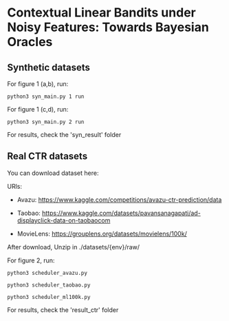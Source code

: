 

# Contextual Linear Bandits under Noisy Features: Towards Bayesian Oracles


## Synthetic datasets

For figure 1 (a,b), run:

```
python3 syn_main.py 1 run
```

For figure 1 (c,d), run:

```
python3 syn_main.py 2 run
```

For results, check the 'syn_result' folder


## Real CTR datasets

You can download dataset here:

URls:

* Avazu: https://www.kaggle.com/competitions/avazu-ctr-prediction/data 

* Taobao: https://www.kaggle.com/datasets/pavansanagapati/ad-displayclick-data-on-taobaocom

* MovieLens: https://grouplens.org/datasets/movielens/100k/

After download, Unzip in ./datasets/{env}/raw/

For figure 2, run: 

```
python3 scheduler_avazu.py
```
```
python3 scheduler_taobao.py
```
```
python3 scheduler_ml100k.py
```
For results, check the 'result_ctr' folder